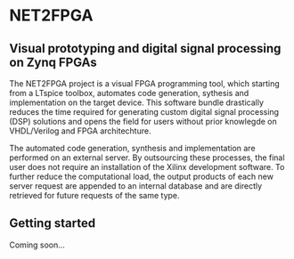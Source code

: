 # NET2FPGA
## Visual prototyping and digital signal processing on Zynq FPGAs

The NET2FPGA project is a visual FPGA programming tool, which starting from a LTspice toolbox, automates code generation, sythesis and implementation on the target device. This software bundle drastically reduces the time required for generating custom digital signal processing (DSP) solutions and opens the field for users without prior knowlegde on VHDL/Verilog and FPGA architechture. 

The automated code generation, synthesis and implementation are performed on an external server. By outsourcing these processes, the final user does not require an installation of the Xilinx development software. To further reduce the computational load, the output products of each new server request are appended to an internal database and are directly retrieved for future requests of the same type.




## Getting started
Coming soon...



